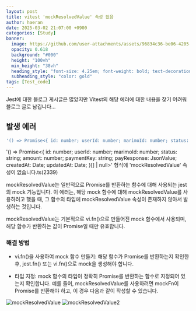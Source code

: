 ```yaml
---
layout: post
title: vitest 'mockResolvedValue' 속성 없음
author: haeran
date: 2025-03-02 21:07:00 +0900
categories: [Study]
banner:
  image: https://github.com/user-attachments/assets/96834c36-be06-4205-909f-c5e6a8b3d18a
  opacity: 0.618
  background: "#000"
  height: "100vh"
  min_height: "38vh"
  heading_style: "font-size: 4.25em; font-weight: bold; text-decoration: underline"
  subheading_style: "color: gold"
tags: [Test_code]
---
```


Jest에 대한 블로그 게시글은 많았지만 Vitest의 해당 에러에 대한 내용을 찾기 어려워 블로그 글로 남깁니다...

## 발생 에러 

```jsx
'() => Promise<{ id: number; userId: number; marimoId: number; status: string; amount: number; paymentKey: string; payResponse: JsonValue; createdAt: Date; updatedAt: Date; }[] | null>' 형식에 'mockResolvedValue' 속성이 없습니다.ts(2339)
```

'() => Promise<{ id: number; userId: number; marimoId: number; status: string; amount: number; paymentKey: string; payResponse: JsonValue; createdAt: Date; updatedAt: Date; }[] | null>' 형식에 'mockResolvedValue' 속성이 없습니다.ts(2339)

 mockResolvedValue는 일반적으로 Promise를 반환하는 함수에 대해 사용되는 jest의 mock 기능입니다. 이 에러는, 해당 mock 함수에 대해 mockResolvedValue를 사용하려고 했을 때, 그 함수의 타입에 mockResolvedValue 속성이 존재하지 않아서 발생하는 것입니다.

 mockResolvedValue는 기본적으로 vi.fn()으로 만들어진 mock 함수에서 사용되며, 해당 함수가 반환하는 값이 Promise일 때만 유효합니다.

### 해결 방법

- vi.fn()을 사용하여 mock 함수 만들기: 해당 함수가 Promise를 반환하는지 확인한 후, jest.fn() 또는 vi.fn()으로 mock을 생성해야 합니다.

- 타입 지정: mock 함수의 타입이 정확히 Promise를 반환하는 함수로 지정되어 있는지 확인합니다. 예를 들어, mockResolvedValue를 사용하려면 mockFn이 Promise를 반환해야 하고, 이 경우 다음과 같이 작성할 수 있습니다.

![mockResolvedValue](https://github.com/user-attachments/assets/2c55e764-eaa1-4d68-9d90-1f671d5a4f90)
![mockResolvedValue2](https://github.com/user-attachments/assets/52b39298-1330-4cc2-88e1-4bf3b1dd1395)
